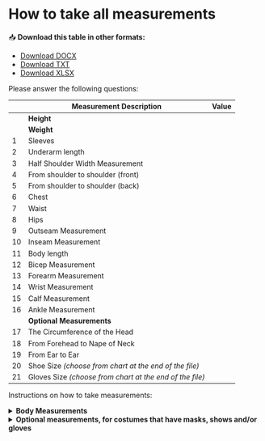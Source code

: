# How to take all measurements


📥 **Download this table in other formats:**
- [Download DOCX](https://github.com/etereshop-sales/How-to-take-all-measurements/raw/main/downloads/measurements-form.docx)
- [Download TXT](https://github.com/etereshop-sales/How-to-take-all-measurements/raw/main/downloads/measurements-form.txt)
- [Download XLSX](https://github.com/etereshop-sales/How-to-take-all-measurements/raw/main/downloads/measurements-form.xlsx)

Please answer the following questions:

|    |  Measurement Description                                       | Value         |
|----|---------------------------------------------------------------|---------------|
|    | **Height**                                                    |               |
|    | **Weight**                                                    |               |
| 1  | Sleeves                                                       |               |
| 2  | Underarm length                                               |               |
| 3  | Half Shoulder Width Measurement                               |               |
| 4  | From shoulder to shoulder (front)                             |               |
| 5  | From shoulder to shoulder (back)                              |               |
| 6  | Chest                                                         |               |
| 7  | Waist                                                         |               |
| 8  | Hips                                                          |               |
| 9  | Outseam Measurement                                           |               |
| 10 | Inseam Measurement                                            |               |
| 11 | Body length                                                   |               |
| 12 | Bicep Measurement                                             |               |
| 13 | Forearm Measurement                                           |               |
| 14 | Wrist Measurement                                             |               |
| 15 | Calf Measurement                                              |               |
| 16 | Ankle Measurement                                             |               |
|    | **Optional Measurements**                                     |               |
| 17 | The Circumference of the Head                                 |               |
| 18 | From Forehead to Nape of Neck                                 |               |
| 19 | From Ear to Ear                                               |               |
| 20 | Shoe Size *(choose from chart at the end of the file)*        |               |
| 21 | Gloves Size *(choose from chart at the end of the file)*      |               |


Instructions on how to take measurements:

<details>
<summary><strong>Body Measurements</strong></summary>

![Vot takiya pirogi](images/How-to-take-measuremnts-all_page-0002.jpg)

![Vot takiya pirogi](images/How-to-take-measuremnts-all_page-0003.jpg)

![Vot takiya pirogi](images/How-to-take-measuremnts-all_page-0004.jpg)

![Vot takiya pirogi](images/How-to-take-measuremnts-all_page-0005.jpg)

</details>

<details>
<summary><strong>Optional measurements, for costumes that have masks, shows and/or gloves</strong></summary>

![Vot takiya pirogi](images/How-to-take-measuremnts-all_page-0006.jpg)

![Vot takiya pirogi](images/How-to-take-measuremnts-all_page-0007.jpg)

![Vot takiya pirogi](images/How-to-take-measuremnts-all_page-0009.jpg)

![Vot takiya pirogi](images/How-to-take-measuremnts-all_page-0008.jpg)


</details>
